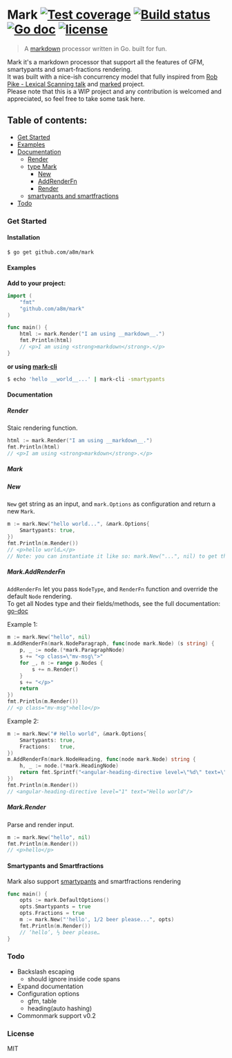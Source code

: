 # Mark [![Test coverage][coveralls-image]][coveralls-url] [![Build status][travis-image]][travis-url] [![Go doc][doc-image]][doc-url] [![license](http://img.shields.io/badge/license-MIT-blue.svg)](https://raw.githubusercontent.com/a8m/mark/master/LICENSE)
> A [markdown](http://daringfireball.net/projects/markdown/) processor written in Go. built for fun.

Mark it's a markdown processor that support all the features of GFM, smartypants and smart-fractions rendering.  
It was built with a nice-ish concurrency model that fully inspired from [Rob Pike - Lexical Scanning talk](https://www.youtube.com/watch?v=HxaD_trXwRE) and [marked](https://github.com/chjj/marked) project.  
Please note that this is a WIP project and any contribution is welcomed and appreciated,
so feel free to take some task here.

## Table of contents:
- [Get Started](#get-started)
- [Examples](#examples)
- [Documentation](#documentation)
    - [Render](#render)
    - [type Mark](#mark)
        - [New](#new)
        - [AddRenderFn](#markaddrenderfn)
        - [Render](#markrender)
    - [smartypants and smartfractions](smartypants-and-smartfractions)
- [Todo](#todo)

### Get Started
#### Installation
```sh
$ go get github.com/a8m/mark
```
#### Examples
__Add to your project:__
```go
import (
	"fmt"
	"github.com/a8m/mark"
)

func main() {
	html := mark.Render("I am using __markdown__.")
	fmt.Println(html)
	// <p>I am using <strong>markdown</strong>.</p>
}
```

__or using [mark-cli](https://github.com/a8m/mark-cli)__
```sh
$ echo 'hello __world__...' | mark-cli -smartypants
```

#### Documentation
##### Render
Staic rendering function.
```go
html := mark.Render("I am using __markdown__.")
fmt.Println(html)
// <p>I am using <strong>markdown</strong>.</p>
```

##### Mark
##### New
`New` get string as an input, and `mark.Options` as configuration and return a new `Mark`.
```go
m := mark.New("hello world...", &mark.Options{
    Smartypants: true,
})
fmt.Println(m.Render())
// <p>hello world…</p>
// Note: you can instantiate it like so: mark.New("...", nil) to get the default options.
```

##### Mark.AddRenderFn
`AddRenderFn` let you pass `NodeType`, and `RenderFn` function and override the default `Node` rendering.  
To get all Nodes type and their fields/methods, see the full documentation: [go-doc](http://godoc.org/github.com/a8m/mark)  

Example 1:
```go
m := mark.New("hello", nil)
m.AddRenderFn(mark.NodeParagraph, func(node mark.Node) (s string) {
    p, _ := node.(*mark.ParagraphNode)
    s += "<p class=\"mv-msg\">"
    for _, n := range p.Nodes {
        s += n.Render()
    }
    s += "</p>"
    return
})
fmt.Println(m.Render())
// <p class="mv-msg">hello</p>
```

Example 2:
```go
m := mark.New("# Hello world", &mark.Options{
	Smartypants: true,
	Fractions:   true,
})
m.AddRenderFn(mark.NodeHeading, func(node mark.Node) string {
	h, _ := node.(*mark.HeadingNode)
	return fmt.Sprintf("<angular-heading-directive level=\"%d\" text=\"%s\"/>", h.Level, h.Text)
})
fmt.Println(m.Render())
// <angular-heading-directive level="1" text="Hello world"/>
```

##### Mark.Render
Parse and render input.
```go
m := mark.New("hello", nil)
fmt.Println(m.Render())
// <p>hello</p>
```

#### Smartypants and Smartfractions
Mark also support [smartypants](http://daringfireball.net/projects/smartypants/) and smartfractions rendering
```go
func main() {
	opts := mark.DefaultOptions()
	opts.Smartypants = true
	opts.Fractions = true
	m := mark.New("'hello', 1/2 beer please...", opts)
	fmt.Println(m.Render())
	// ‘hello’, ½ beer please…
}
```

### Todo
- Backslash escaping
	- should ignore inside code spans
- Expand documentation
- Configuration options
	- gfm, table
	- heading(auto hashing)
- Commonmark support v0.2

### License
MIT

[travis-url]: https://travis-ci.org/a8m/mark
[travis-image]: https://api.travis-ci.org/a8m/mark.svg
[coveralls-image]: https://coveralls.io/repos/a8m/mark/badge.svg?branch=master&service=github
[coveralls-url]: https://coveralls.io/r/a8m/mark
[doc-image]: https://godoc.org/github.com/a8m/mark?status.svg
[doc-url]: https://godoc.org/github.com/a8m/mark
